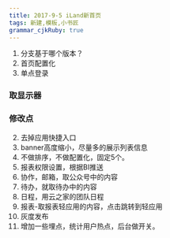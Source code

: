 ```yaml
---
title: 2017-9-5 iLand新首页
tags: 新建,模板,小书匠
grammar_cjkRuby: true
---
```



1. 分支基于哪个版本？
2. 首页配置化
3. 单点登录
### 取显示器
### 修改点
2. 去掉应用快捷入口
3. banner高度缩小，尽量多的展示列表信息
4. 不做排序，不做配置化，固定5个。
5. 报表权限设置，根据BI推送
6. 协作，邮箱，取公众号中的内容
7. 待办，就取待办中的内容
8. 日程，用云之家的团队日程
9. 报表-取报表轻应用的内容，点击跳转到轻应用
10. 灰度发布
11. 增加一些埋点，统计用户热点，后台做开关。